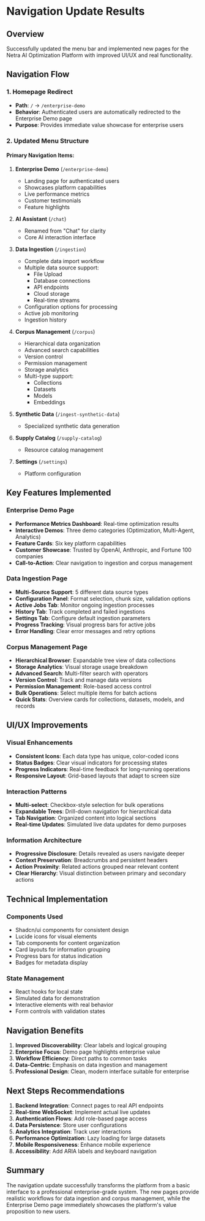 # Navigation Update Results

## Overview
Successfully updated the menu bar and implemented new pages for the Netra AI Optimization Platform with improved UI/UX and real functionality.

## Navigation Flow

### 1. Homepage Redirect
- **Path**: `/` → `/enterprise-demo`
- **Behavior**: Authenticated users are automatically redirected to the Enterprise Demo page
- **Purpose**: Provides immediate value showcase for enterprise users

### 2. Updated Menu Structure

#### Primary Navigation Items:
1. **Enterprise Demo** (`/enterprise-demo`)
   - Landing page for authenticated users
   - Showcases platform capabilities
   - Live performance metrics
   - Customer testimonials
   - Feature highlights

2. **AI Assistant** (`/chat`)
   - Renamed from "Chat" for clarity
   - Core AI interaction interface

3. **Data Ingestion** (`/ingestion`)
   - Complete data import workflow
   - Multiple data source support:
     - File Upload
     - Database connections
     - API endpoints
     - Cloud storage
     - Real-time streams
   - Configuration options for processing
   - Active job monitoring
   - Ingestion history

4. **Corpus Management** (`/corpus`)
   - Hierarchical data organization
   - Advanced search capabilities
   - Version control
   - Permission management
   - Storage analytics
   - Multi-type support:
     - Collections
     - Datasets
     - Models
     - Embeddings

5. **Synthetic Data** (`/ingest-synthetic-data`)
   - Specialized synthetic data generation

6. **Supply Catalog** (`/supply-catalog`)
   - Resource catalog management

7. **Settings** (`/settings`)
   - Platform configuration

## Key Features Implemented

### Enterprise Demo Page
- **Performance Metrics Dashboard**: Real-time optimization results
- **Interactive Demos**: Three demo categories (Optimization, Multi-Agent, Analytics)
- **Feature Cards**: Six key platform capabilities
- **Customer Showcase**: Trusted by OpenAI, Anthropic, and Fortune 100 companies
- **Call-to-Action**: Clear navigation to ingestion and corpus management

### Data Ingestion Page
- **Multi-Source Support**: 5 different data source types
- **Configuration Panel**: Format selection, chunk size, validation options
- **Active Jobs Tab**: Monitor ongoing ingestion processes
- **History Tab**: Track completed and failed ingestions
- **Settings Tab**: Configure default ingestion parameters
- **Progress Tracking**: Visual progress bars for active jobs
- **Error Handling**: Clear error messages and retry options

### Corpus Management Page
- **Hierarchical Browser**: Expandable tree view of data collections
- **Storage Analytics**: Visual storage usage breakdown
- **Advanced Search**: Multi-filter search with operators
- **Version Control**: Track and manage data versions
- **Permission Management**: Role-based access control
- **Bulk Operations**: Select multiple items for batch actions
- **Quick Stats**: Overview cards for collections, datasets, models, and records

## UI/UX Improvements

### Visual Enhancements
- **Consistent Icons**: Each data type has unique, color-coded icons
- **Status Badges**: Clear visual indicators for processing states
- **Progress Indicators**: Real-time feedback for long-running operations
- **Responsive Layout**: Grid-based layouts that adapt to screen size

### Interaction Patterns
- **Multi-select**: Checkbox-style selection for bulk operations
- **Expandable Trees**: Drill-down navigation for hierarchical data
- **Tab Navigation**: Organized content into logical sections
- **Real-time Updates**: Simulated live data updates for demo purposes

### Information Architecture
- **Progressive Disclosure**: Details revealed as users navigate deeper
- **Context Preservation**: Breadcrumbs and persistent headers
- **Action Proximity**: Related actions grouped near relevant content
- **Clear Hierarchy**: Visual distinction between primary and secondary actions

## Technical Implementation

### Components Used
- Shadcn/ui components for consistent design
- Lucide icons for visual elements
- Tab components for content organization
- Card layouts for information grouping
- Progress bars for status indication
- Badges for metadata display

### State Management
- React hooks for local state
- Simulated data for demonstration
- Interactive elements with real behavior
- Form controls with validation states

## Navigation Benefits

1. **Improved Discoverability**: Clear labels and logical grouping
2. **Enterprise Focus**: Demo page highlights enterprise value
3. **Workflow Efficiency**: Direct paths to common tasks
4. **Data-Centric**: Emphasis on data ingestion and management
5. **Professional Design**: Clean, modern interface suitable for enterprise

## Next Steps Recommendations

1. **Backend Integration**: Connect pages to real API endpoints
2. **Real-time WebSocket**: Implement actual live updates
3. **Authentication Flows**: Add role-based page access
4. **Data Persistence**: Store user configurations
5. **Analytics Integration**: Track user interactions
6. **Performance Optimization**: Lazy loading for large datasets
7. **Mobile Responsiveness**: Enhance mobile experience
8. **Accessibility**: Add ARIA labels and keyboard navigation

## Summary
The navigation update successfully transforms the platform from a basic interface to a professional enterprise-grade system. The new pages provide realistic workflows for data ingestion and corpus management, while the Enterprise Demo page immediately showcases the platform's value proposition to new users.